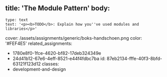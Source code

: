 title: 'The Module Pattern'
body:
  -
    type: text
    text: '<p><b>TODO</b>: Explain how you''ve used modules and libraries</p>'
cover: /assets/assignments/generic/boks-handschoen.png
color: '#FEF4E5'
related_assignments:
  - 1780e8f0-1fce-4620-bf82-17deb324349e
  - 24d41b12-67e6-4eff-8521-e44f4fdbc7ba
id: 87eb2134-fffe-40f3-8bfd-63121f123d12
classes:
  - development-and-design
